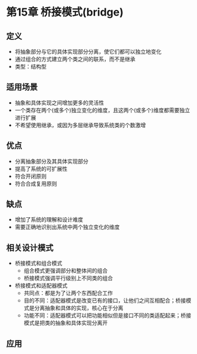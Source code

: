 # 第15章 桥接模式(bridge)

## 定义
+ 将抽象部分与它的具体实现部分分离，使它们都可以独立地变化
+ 通过组合的方式建立两个类之间的联系，而不是继承
+ 类型：结构型

## 适用场景
+ 抽象和具体实现之间增加更多的灵活性
+ 一个类存在两个(或多个)独立变化的维度，且这两个(或多个)维度都需要独立进行扩展
+ 不希望使用继承，或因为多层继承导致系统类的个数激增

## 优点
+ 分离抽象部分及其具体实现部分
+ 提高了系统的可扩展性
+ 符合开闭原则
+ 符合合成复用原则

## 缺点
+ 增加了系统的理解和设计难度
+ 需要正确地识别出系统中两个独立变化的维度

## 相关设计模式
+ 桥接模式和组合模式
  + 组合模式更强调部分和整体间的组合
  + 桥接模式强调平行级别上不同类的组合
+ 桥接模式和适配器模式
  + 共同点：都是为了让两个东西配合工作
  + 目的不同：适配器模式是改变已有的接口，让他们之间互相配合；桥接模式是分离抽象和具体的实现，核心在于分离
  + 功能不同：适配器模式可以把功能相似但是接口不同的类适配起来；桥接模式是把类的抽象和具体实现分离开

## 应用
